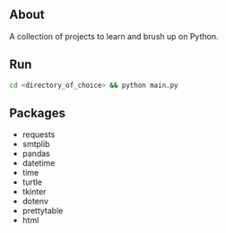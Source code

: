 ## About
A collection of projects to learn and brush up on Python.

## Run
```sh
cd <directory_of_choice> && python main.py
```

## Packages
- requests
- smtplib
- pandas
- datetime
- time
- turtle
- tkinter
- dotenv
- prettytable
- html
